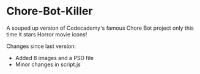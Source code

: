 # Chore-Bot-Killer
A souped up version of Codecademy's famous Chore Bot project only this time it stars Horror movie icons!

Changes since last version:
- Added 8 images and a PSD file
- Minor changes in script.js

